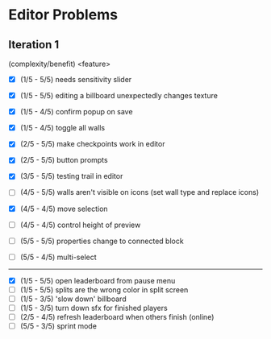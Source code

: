 # Editor Problems

## Iteration 1

(complexity/benefit) \<feature\>

- [x] (1/5 - 5/5) needs sensitivity slider
- [x] (1/5 - 5/5) editing a billboard unexpectedly changes texture
- [x] (1/5 - 4/5) confirm popup on save
- [x] (1/5 - 4/5) toggle all walls
- [x] (2/5 - 5/5) make checkpoints work in editor
- [x] (2/5 - 5/5) button prompts
- [x] (3/5 - 5/5) testing trail in editor
- [ ] (4/5 - 5/5) walls aren't visible on icons (set wall type and replace icons)
- [x] (4/5 - 4/5) move selection
- [ ] (4/5 - 4/5) control height of preview
- [ ] (5/5 - 5/5) properties change to connected block
- [ ] (5/5 - 4/5) multi-select


---

- [x] (1/5 - 5/5) open leaderboard from pause menu
- [ ] (1/5 - 5/5) splits are the wrong color in split screen
- [ ] (1/5 - 3/5) 'slow down' billboard
- [ ] (1/5 - 3/5) turn down sfx for finished players
- [ ] (2/5 - 4/5) refresh leaderboard when others finish (online)
- [ ] (5/5 - 3/5) sprint mode